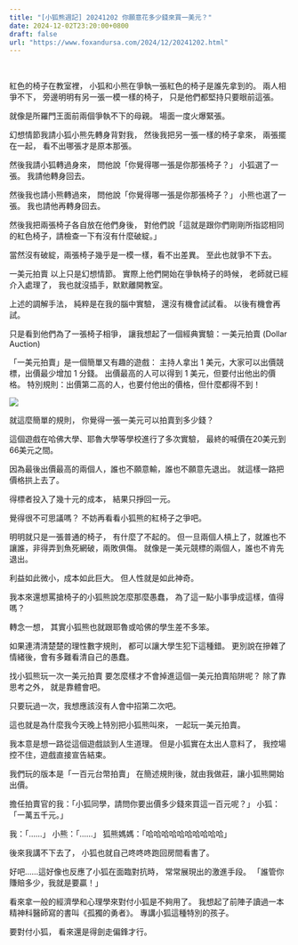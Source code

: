 ```yaml
---
title: "[小狐熊週記] 20241202 你願意花多少錢來買一美元？"
date: 2024-12-02T23:20:00+0800
draft: false
url: "https://www.foxandursa.com/2024/12/20241202.html"
---
```


 

紅色的椅子在教室裡，
小狐和小熊在爭執一張紅色的椅子是誰先拿到的。
兩人相爭不下，
旁邊明明有另一張一模一樣的椅子，
只是他們都堅持只要眼前這張。

就像是所羅門王面前兩個爭執不下的母親。
場面一度火爆緊張。

幻想情節我請小狐小熊先轉身背對我，
然後我把另一張一樣的椅子拿來，
兩張擺在一起，
看不出哪張才是原本那張。

然後我請小狐轉過身來，
問他說「你覺得哪一張是你那張椅子？」
小狐選了一張。
我請他轉身回去。

然後我也請小熊轉過來，
問他說「你覺得哪一張是你那張椅子？」
小熊也選了一張。
我也請他再轉身回去。

然後我把兩張椅子各自放在他們身後，
對他們說「這就是跟你們剛剛所指認相同的紅色椅子，請檢查一下有沒有什麼破綻。」

當然沒有破綻，兩張椅子幾乎是一模一樣，看不出差異。
至此也就爭不下去。

一美元拍賣
以上只是幻想情節。
實際上他們開始在爭執椅子的時候，
老師就已經介入處理了，
我也就沒插手，默默離開教室。

上述的調解手法，
純粹是在我的腦中實驗，
還沒有機會試試看。
以後有機會再試。

只是看到他們為了一張椅子相爭，
讓我想起了一個經典實驗：一美元拍賣 (Dollar Auction)

「一美元拍賣」是一個簡單又有趣的遊戲：
主持人拿出 1 美元，大家可以出價競標，出價最少增加 1 分錢。
出價最高的人可以得到 1 美元，但要付出他出的價格。
特別規則：出價第二高的人，也要付他出的價格，但什麼都得不到！



![]($https://blogger.googleusercontent.com/img/b/R29vZ2xl/AVvXsEhClIFaXJGT4YBvGt6XSVV4KY3jQQHwF5uJ8gL750JJjIKA5H_Rb-erW2ThM9IHfBqgK6KdiSW3NG438JA86Urc3DMCdfW3zoixK3xKKqHpUURElmWw8tsYhFUttR0DeqG0p1_QrUKTiL7hZG9vuBrdoYmlD_shPflpC4Zt_BJ9YolEyGmKOOpBoCWs6vo/s320/%E4%B8%80%E7%BE%8E%E5%85%83%E6%8B%8D%E8%B3%A3.png)



就這麼簡單的規則，
你覺得一張一美元可以拍賣到多少錢？

這個遊戲在哈佛大學、耶魯大學等學校進行了多次實驗，
最終的喊價在20美元到66美元之間。

因為最後出價最高的兩個人，誰也不願意輸，誰也不願意先退出。
就這樣一路把價格拱上去了。

得標者投入了幾十元的成本，
結果只掙回一元。

覺得很不可思議嗎？
不妨再看看小狐熊的紅椅子之爭吧。

明明就只是一張普通的椅子，
有什麼了不起的。
但一旦兩個人槓上了，就誰也不讓誰，非得弄到魚死網破，兩敗俱傷。
就像是一美元競標的兩個人，誰也不肯先退出。

利益如此微小，成本如此巨大。
但人性就是如此神奇。

我本來還想罵搶椅子的小狐熊說怎麼那麼愚蠢，
為了這一點小事爭成這樣，值得嗎？

轉念一想，
其實小狐熊也就跟耶魯或哈佛的學生差不多笨。

如果連清清楚楚的理性數字規則，
都可以讓大學生犯下這種錯。
更別說在摻雜了情緒後，會有多難看清自己的愚蠢。

找小狐熊玩一次一美元拍賣
要怎麼樣才不會掉進這個一美元拍賣陷阱呢？
除了靠思考之外，
就是靠體會吧。

只要玩過一次，我想應該沒有人會中招第二次吧。

這也就是為什麼我今天晚上特別把小狐熊叫來，
一起玩一美元拍賣。

我本意是想一路從這個遊戲談到人生道理。
但是小狐實在太出人意料了，
我控場控不住，遊戲直接宣告結束。

我們玩的版本是「一百元台幣拍賣」
在簡述規則後，就由我做莊，讓小狐熊開始出價。

擔任拍賣官的我：「小狐同學，請問你要出價多少錢來買這一百元呢？」
小狐：「一萬五千元。」

我：「……」
小熊：「……」
狐熊媽媽：「哈哈哈哈哈哈哈哈哈哈」

後來我講不下去了，
小狐也就自己咚咚咚跑回房間看書了。

好吧……這好像也反應了小狐在面臨對抗時，
常常展現出的激進手段。
「誰管你賺賠多少，我就是要贏！」

看來拿一般的經濟學和心理學來對付小狐是不夠用了。
我想起了前陣子讀過一本精神科醫師寫的書叫《孤獨的勇者》。
專講小狐這種特別的孩子。

要對付小狐，
看來還是得劍走偏鋒才行。


